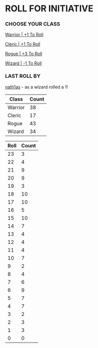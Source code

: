 # ROLL FOR INITIATIVE
### CHOOSE YOUR CLASS

[Warrior | +1 To Roll](https://github.com/benjaminsampica/benjaminsampica/issues/new?title=roll%7Cwarrior&body=Just+click+%27Submit+new+issue%27.)

[Cleric | +1 To Roll](https://github.com/benjaminsampica/benjaminsampica/issues/new?title=roll%7Ccleric&body=Just+click+%27Submit+new+issue%27.)

[Rogue | +3 To Roll](https://github.com/benjaminsampica/benjaminsampica/issues/new?title=roll%7Crogue&body=Just+click+%27Submit+new+issue%27.)

[Wizard | -1 To Roll](https://github.com/benjaminsampica/benjaminsampica/issues/new?title=roll%7Cwizard&body=Just+click+%27Submit+new+issue%27.)
### LAST ROLL BY
[nath1as](https://www.github.com/nath1as) - as a wizard rolled a 1!

|Class|Count|
|-|-|
|Warrior|38|
|Cleric|17|
|Rogue|43|
|Wizard|34|

|Roll|Count|
|-|-|
|23|3
|22|4
|21|9
|20|9
|19|3
|18|10
|17|10
|16|5
|15|10
|14|7
|13|4
|12|4
|11|4
|10|7
|9|2
|8|4
|7|6
|6|9
|5|7
|4|7
|3|2
|2|3
|1|3
|0|0
